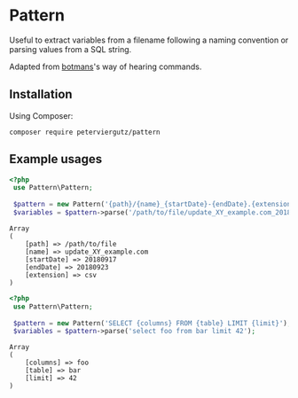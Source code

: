 # Pattern

Useful to extract variables from a filename following a naming convention or parsing values from a SQL string. 

Adapted from [botmans](https://github.com/botman/botman)'s way of hearing commands. 

## Installation

Using Composer:

```
composer require peterviergutz/pattern
```


## Example usages

```php
<?php
 use Pattern\Pattern;
 
 $pattern = new Pattern('{path}/{name}_{startDate}-{endDate}.{extension}');
 $variables = $pattern->parse('/path/to/file/update_XY_example.com_20180917-20180923.csv');
```

```
Array
(
    [path] => /path/to/file
    [name] => update_XY_example.com
    [startDate] => 20180917
    [endDate] => 20180923
    [extension] => csv
)
```


```php
<?php
 use Pattern\Pattern;
 
 $pattern = new Pattern('SELECT {columns} FROM {table} LIMIT {limit}');
 $variables = $pattern->parse('select foo from bar limit 42');
```

```
Array
(
    [columns] => foo
    [table] => bar
    [limit] => 42
)
```

